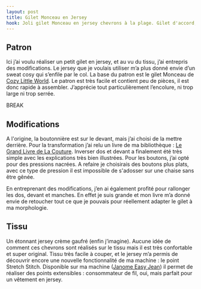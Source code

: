 ```yaml
---
layout: post
title: Gilet Monceau en Jersey
hook: Joli gilet Monceau en jersey chevrons à la plage. Gilet d'accord, mais modifié en boutonnage dos avec quelques cm de longueur en plus s'il vous plaît.
---
```


## Patron

Ici j’ai voulu réaliser un petit gilet en jersey, et au vu du tissu, j’ai entrepris des modifications. Le jersey que je voulais utiliser m’a plus donné envie d’un sweat cosy qui s’enfile par le col. La base du patron est le gilet Monceau de [Cozy Little World](http://cozy-little-world.com/). Le patron est très facile et contient peu de pièces, il est donc rapide à assembler. J’apprécie tout particulièrement l’encolure, ni trop large ni trop serrée.

BREAK


## Modifications

A l'origine, la boutonnière est sur le devant, mais j’ai choisi de la mettre derrière. Pour la transformation j’ai relu un livre de ma bibliothèque : [Le Grand Livre de La Couture](http://amzn.to/2eKg2fl). Inverser dos et devant a finalement été très simple avec les explications très bien illustrées. Pour les boutons, j’ai opté pour des pressions nacrées. A refaire je choisirais des boutons plus plats, avec ce type de pression il est impossible de s'adosser sur une chaise sans être gênée. 

En entreprenant des modifications, j’en ai également profité pour rallonger les dos, devant et manches. En effet je suis grande et mon livre m’a donné envie de retoucher tout ce que je pouvais pour réellement adapter le gilet à ma morphologie.



## Tissu

Un étonnant jersey crème gaufré (enfin j’imagine). Aucune idée de comment ces chevrons sont réalisés sur le tissu mais il est très confortable et super original. Tissu très facile à couper, et le jersey m’a permis de découvrir encore une nouvelle fonctionnalité de ma machine : le point Stretch Stitch. Disponible sur ma machine ([Janome Easy Jean](http://amzn.to/2eKIPQM)) il permet de réaliser des points extensibles : consommateur de fil, oui, mais parfait pour un vêtement en jersey.

